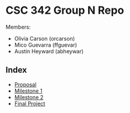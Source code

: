 # CSC 342 Group N Repo

Members: 
- Olivia Carson (orcarson)
- Mico Guevarra (ffguevar)
- Austin Heyward (abheywar)

## Index

* [Proposal](Proposal/README.md)
* [Milestone 1](Milestone1/README.md)
* [Milestone 2](Milestone2/README.md)
* [Final Project](FinalProject/README.md)